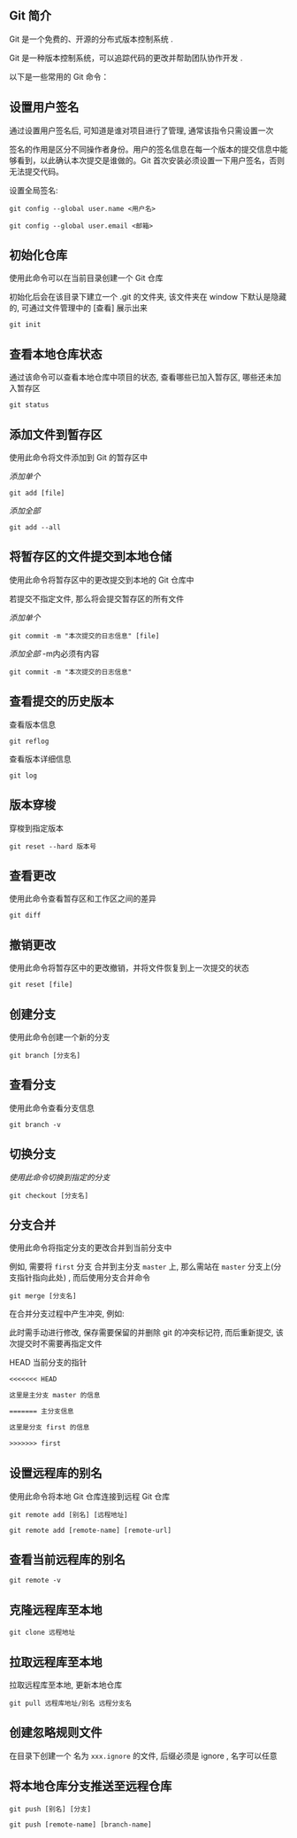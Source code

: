 ## Git 简介

Git 是一个免费的、开源的分布式版本控制系统 . 

Git 是一种版本控制系统，可以追踪代码的更改并帮助团队协作开发 .

以下是一些常用的 Git 命令：



## 设置用户签名

通过设置用户签名后, 可知道是谁对项目进行了管理, 通常该指令只需设置一次

签名的作用是区分不同操作者身份。用户的签名信息在每一个版本的提交信息中能够看到，以此确认本次提交是谁做的。Git 首次安装必须设置一下用户签名，否则无法提交代码。

设置全局签名: 

```git
git config --global user.name <用户名>

git config --global user.email <邮箱>
```



## 初始化仓库

使用此命令可以在当前目录创建一个 Git 仓库

初始化后会在该目录下建立一个 .git 的文件夹, 该文件夹在 window 下默认是隐藏的, 可通过文件管理中的 [查看] 展示出来

```git
git init
```



## 查看本地仓库状态

通过该命令可以查看本地仓库中项目的状态, 查看哪些已加入暂存区, 哪些还未加入暂存区

```git
git status
```



## 添加文件到暂存区

使用此命令将文件添加到 Git 的暂存区中

*添加单个*

```git
git add [file]
```

*添加全部*

```git
git add --all
```



## 将暂存区的文件提交到本地仓储

使用此命令将暂存区中的更改提交到本地的 Git 仓库中

若提交不指定文件, 那么将会提交暂存区的所有文件

*添加单个*

```git
git commit -m "本次提交的日志信息" [file]
```

*添加全部* -m内必须有内容

```git
git commit -m "本次提交的日志信息"
```





## 查看提交的历史版本

查看版本信息

```git
git reflog
```



查看版本详细信息

```git
git log
```



## 版本穿梭

穿梭到指定版本

```git
git reset --hard 版本号
```



## 查看更改

使用此命令查看暂存区和工作区之间的差异

```git
git diff
```



## 撤销更改

使用此命令将暂存区中的更改撤销，并将文件恢复到上一次提交的状态

```git
git reset [file]
```



## 创建分支

使用此命令创建一个新的分支

```git
git branch [分支名]
```



## 查看分支

使用此命令查看分支信息

```git
git branch -v
```



## 切换分支

*使用此命令切换到指定的分支*

```git
git checkout [分支名]
```



## 分支合并

使用此命令将指定分支的更改合并到当前分支中

例如, 需要将 `first` 分支 合并到主分支 `master` 上, 那么需站在 `master` 分支上(分支指针指向此处) , 而后使用分支合并命令

```git
git merge [分支名]
```



在合并分支过程中产生冲突, 例如: 

此时需手动进行修改, 保存需要保留的并删除 git 的冲突标记符, 而后重新提交, 该次提交时不需要再指定文件

HEAD 当前分支的指针

```txt
<<<<<<< HEAD 

这里是主分支 master 的信息

======= 主分支信息

这里是分支 first 的信息

>>>>>>> first 
```



## 设置远程库的别名

使用此命令将本地 Git 仓库连接到远程 Git 仓库

```git
git remote add [别名] [远程地址]

git remote add [remote-name] [remote-url]
```



## 查看当前远程库的别名

```git
git remote -v
```



## 克隆远程库至本地

```git
git clone 远程地址
```



## 拉取远程库至本地

拉取远程库至本地, 更新本地仓库

```git
git pull 远程库地址/别名 远程分支名
```



## 创建忽略规则文件

在目录下创建一个 名为   `xxx.ignore` 的文件, 后缀必须是 ignore , 名字可以任意



## 将本地仓库分支推送至远程仓库

```git
git push [别名] [分支]

git push [remote-name] [branch-name]
```
